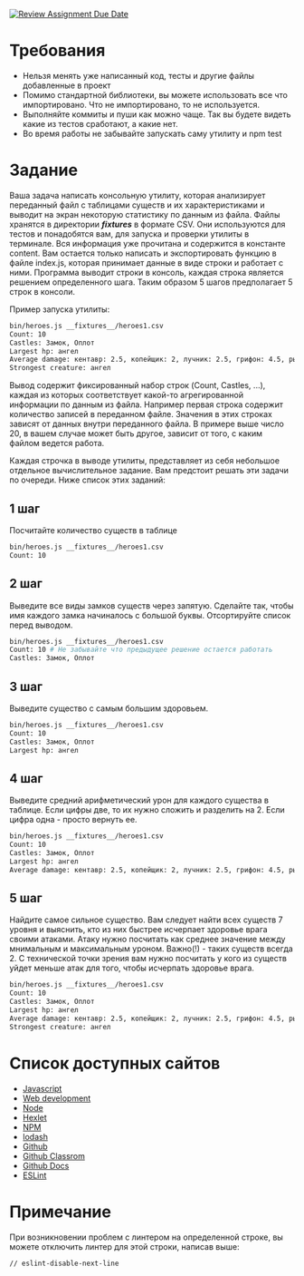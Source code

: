 [![Review Assignment Due Date](https://classroom.github.com/assets/deadline-readme-button-24ddc0f5d75046c5622901739e7c5dd533143b0c8e959d652212380cedb1ea36.svg)](https://classroom.github.com/a/Oji3sQOv)
# Требования

* Нельзя менять уже написанный код, тесты и другие файлы добавленные в проект
* Помимо стандартной библиотеки, вы можете использовать все что импортировано. Что не импортировано, то не используется.
* Выполняйте коммиты и пуши как можно чаще. Так вы будете видеть какие из тестов сработают, а какие нет.
* Во время работы не забывайте запускать саму утилиту и npm test

# Задание

Ваша задача написать консольную утилиту, которая анализирует переданный файл с таблицами существ и их характеристиками и выводит на экран некоторую статистику по данным из файла. Файлы хранятся в директории *__fixtures__* в формате CSV. Они используются для тестов и понадобятся вам, для запуска и проверки утилиты в терминале. Вся информация уже прочитана и содержится в константе content. Вам остается только написать и экспортировать функцию в файле index.js, которая принимает данные в виде строки и работает с ними. Программа выводит строки в консоль, каждая строка является решением определенного шага. Таким образом 5 шагов предполагает 5 строк в консоли.

Пример запуска утилиты:

```bash
bin/heroes.js __fixtures__/heroes1.csv
Count: 10
Castles: Замок, Оплот
Largest hp: ангел
Average damage: кентавр: 2.5, копейщик: 2, лучник: 2.5, грифон: 4.5, рыцарь: 7.5, единорог: 20, дракон: 47.5, монах: 11, кавалерист: 20, ангел: 50
Strongest creature: ангел
```

Вывод содержит фиксированный набор строк (Count, Castles, ...), каждая из которых соответствует какой-то агрегированной информации по данным из файла. Например первая строка содержит количество записей в переданном файле. Значения в этих строках зависят от данных внутри переданного файла. В примере выше число 20, в вашем случае может быть другое, зависит от того, с каким файлом ведется работа.

Каждая строчка в выводе утилиты, представляет из себя небольшое отдельное вычислительное задание. Вам предстоит решать эти задачи по очереди. Ниже список этих заданий:

## 1 шаг

Посчитайте количество существ в таблице

```bash
bin/heroes.js __fixtures__/heroes1.csv
Count: 10
```

## 2 шаг

Выведите все виды замков существ через запятую. Сделайте так, чтобы имя каждого замка начиналось с большой буквы. Отсортируйте список перед выводом.

```bash
bin/heroes.js __fixtures__/heroes1.csv
Count: 10 # Не забывайте что предыдущее решение остается работать
Castles: Замок, Оплот
```

## 3 шаг

Выведите существо с самым большим здоровьем.

```bash
bin/heroes.js __fixtures__/heroes1.csv
Count: 10
Castles: Замок, Оплот
Largest hp: ангел
```

## 4 шаг

Выведите средний арифметический урон для каждого существа в таблице. Если цифры две, то их нужно сложить и разделить на 2. Если цифра одна - просто вернуть ее.

```bash
bin/heroes.js __fixtures__/heroes1.csv
Count: 10
Castles: Замок, Оплот
Largest hp: ангел
Average damage: кентавр: 2.5, копейщик: 2, лучник: 2.5, грифон: 4.5, рыцарь: 7.5, единорог: 20, дракон: 47.5, монах: 11, кавалерист: 20, ангел: 50
```

## 5 шаг

Найдите самое сильное существо. Вам следует найти всех существ 7 уровня и выяснить, кто из них быстрее исчерпает здоровье врага своими атаками. Атаку нужно посчитать как среднее значение между мнимальным и максимальным уроном. Важно(!) - таких существ всегда 2. C технической точки зрения вам нужно посчитать у кого из существ уйдет меньше атак для того, чтобы исчерпать здоровье врага.


```bash
bin/heroes.js __fixtures__/heroes1.csv
Count: 10
Castles: Замок, Оплот
Largest hp: ангел
Average damage: кентавр: 2.5, копейщик: 2, лучник: 2.5, грифон: 4.5, рыцарь: 7.5, единорог: 20, дракон: 47.5, монах: 11, кавалерист: 20, ангел: 50
Strongest creature: ангел
```

# Список доступных сайтов

- [Javascript](https://developer.mozilla.org/ru/docs/Learn/JavaScript)
- [Web development](https://developer.mozilla.org/en-US/docs/Learn)
- [Node](https://nodejs.org/ru/docs)
- [Hexlet](https://hexlet.io)
- [NPM](https://docs.npmjs.com/)
- [lodash](https://lodash.com/docs)
- [Github](https://github.com/)
- [Github Classrom](https://classroom.github.com/)
- [Github Docs](https://docs.github.com/ru)
- [ESLint](https://eslint.org/docs/latest/)

# Примечание

При возникновении проблем с линтером на определенной строке, вы можете отключить линтер для этой строки, написав выше:
```bash
// eslint-disable-next-line
```
